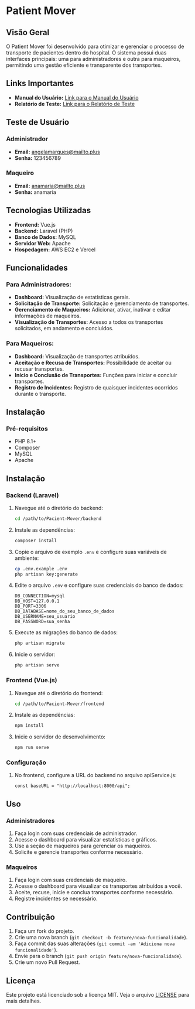 # Patient Mover

## Visão Geral

O Patient Mover foi desenvolvido para otimizar e gerenciar o processo de transporte de pacientes dentro do hospital. O sistema possui duas interfaces principais: uma para administradores e outra para maqueiros, permitindo uma gestão eficiente e transparente dos transportes.

## Links Importantes

- **Manual do Usuário:** <a href="https://drive.google.com/file/d/18QPZK-XKLEtNUhF2bNAcXFahJoPF6iy-/view?usp=sharing" target="_blank">Link para o Manual do Usuário</a>
- **Relatório de Teste:** <a href="https://drive.google.com/file/d/1rr7R7uyDFVEAmB3DmiWpBebgkzdaWept/view?usp=sharing" target="_blank">Link para o Relatório de Teste</a>

## Teste de Usuário

### Administrador
- **Email:** angelamarques@mailto.plus
- **Senha:** 123456789

### Maqueiro
- **Email:** anamaria@mailto.plus
- **Senha:** anamaria

## Tecnologias Utilizadas

- **Frontend:** Vue.js
- **Backend:** Laravel (PHP)
- **Banco de Dados:** MySQL
- **Servidor Web:** Apache
- **Hospedagem:** AWS EC2 e Vercel

## Funcionalidades

### Para Administradores:
- **Dashboard:** Visualização de estatísticas gerais.
- **Solicitação de Transporte:** Solicitação e gerenciamento de transportes.
- **Gerenciamento de Maqueiros:** Adicionar, ativar, inativar e editar informações de maqueiros.
- **Visualização de Transportes:** Acesso a todos os transportes solicitados, em andamento e concluídos.

### Para Maqueiros:
- **Dashboard:** Visualização de transportes atribuídos.
- **Aceitação e Recusa de Transportes:** Possibilidade de aceitar ou recusar transportes.
- **Início e Conclusão de Transportes:** Funções para iniciar e concluir transportes.
- **Registro de Incidentes:** Registro de quaisquer incidentes ocorridos durante o transporte.

## Instalação

### Pré-requisitos

- PHP 8.1+
- Composer
- MySQL
- Apache

## Instalação

### Backend (Laravel)

1. Navegue até o diretório do backend:
    ```sh
    cd /path/to/Pacient-Mover/backend
    ```

2. Instale as dependências:
    ```sh
    composer install
    ```

3. Copie o arquivo de exemplo `.env` e configure suas variáveis de ambiente:
    ```sh
    cp .env.example .env
    php artisan key:generate
    ```

4. Edite o arquivo `.env` e configure suas credenciais do banco de dados:
    ```env
    DB_CONNECTION=mysql
    DB_HOST=127.0.0.1
    DB_PORT=3306
    DB_DATABASE=nome_do_seu_banco_de_dados
    DB_USERNAME=seu_usuario
    DB_PASSWORD=sua_senha
    ```

5. Execute as migrações do banco de dados:
    ```sh
    php artisan migrate
    ```

6. Inicie o servidor:
    ```sh
    php artisan serve
    ```

### Frontend (Vue.js)

1. Navegue até o diretório do frontend:
    ```sh
    cd /path/to/Pacient-Mover/frontend
    ```

2. Instale as dependências:
    ```sh
    npm install
    ```

3. Inicie o servidor de desenvolvimento:
    ```sh
    npm run serve
    ```

### Configuração

1. No frontend, configure a URL do backend no arquivo apiService.js:
    ```apiService
    const baseURL = "http://localhost:8000/api";
    ```

## Uso

### Administradores

1. Faça login com suas credenciais de administrador.
2. Acesse o dashboard para visualizar estatísticas e gráficos.
3. Use a seção de maqueiros para gerenciar os maqueiros.
4. Solicite e gerencie transportes conforme necessário.

### Maqueiros

1. Faça login com suas credenciais de maqueiro.
2. Acesse o dashboard para visualizar os transportes atribuídos a você.
3. Aceite, recuse, inicie e conclua transportes conforme necessário.
4. Registre incidentes se necessário.

## Contribuição

1. Faça um fork do projeto.
2. Crie uma nova branch (`git checkout -b feature/nova-funcionalidade`).
3. Faça commit das suas alterações (`git commit -am 'Adiciona nova funcionalidade'`).
4. Envie para o branch (`git push origin feature/nova-funcionalidade`).
5. Crie um novo Pull Request.

## Licença

Este projeto está licenciado sob a licença MIT. Veja o arquivo [LICENSE](LICENSE) para mais detalhes.
